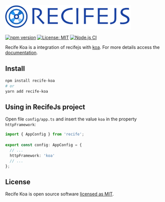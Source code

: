 <img alt="RecifeJs" width="400" src="https://raw.githubusercontent.com/recifejs/recife/master/logo.png" />

[![npm version](https://img.shields.io/npm/v/recife-koa?style=flat-square&logo=npm)](https://www.npmjs.com/package/recife-koa) [![License: MIT](https://img.shields.io/github/license/recifejs/recife-koa?style=flat-square)](https://github.com/recifejs/recife-koa/blob/master/LICENSE) [![Node.js CI](https://img.shields.io/github/workflow/status/recifejs/recife-koa/Node.js%20CI?style=flat-square&logo=github)](https://github.com/recifejs/recife-koa/workflows/Node.js%20CI)

Recife Koa is a integration of recifejs with [koa](https://koajs.com/). For more details access the [documentation](https://koajs.com/).

## Install

```bash
npm install recife-koa
# or
yarn add recife-koa
```

## Using in RecifeJs project

Open file `config/app.ts` and insert the value `koa` in the property `httpFramework`:

```ts
import { AppConfig } from 'recife';

export const config: AppConfig = {
  // ...
  httpFramework: 'koa'
  // ...
};
```

## License

Recife Koa is open source software [licensed as MIT](https://github.com/recifejs/recife-koa/blob/master/LICENSE).
